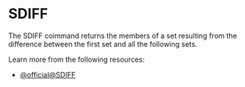 # SDIFF

The SDIFF coimmand returns the members of a set resulting from the difference between the first set and all the following sets.

Learn more from the following resources:

- [@official@SDIFF](https://redis.io/docs/latest/commands/sdiff/)